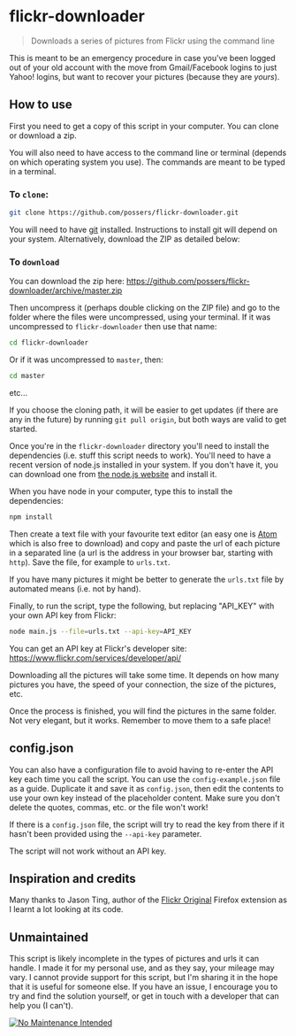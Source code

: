 # flickr-downloader

> Downloads a series of pictures from Flickr using the command line

This is meant to be an emergency procedure in case you've been logged out of your old account with the move from Gmail/Facebook logins to just Yahoo! logins, but want to recover your pictures (because they are *yours*).

## How to use

First you need to get a copy of this script in your computer. You can clone or download a zip.

You will also need to have access to the command line or terminal (depends on which operating system you use). The commands are meant to be typed in a terminal.

### To `clone`:

```bash
git clone https://github.com/possers/flickr-downloader.git
```

You will need to have [git](https://git-scm.com/) installed. Instructions to install git will depend on your system. Alternatively, download the ZIP as detailed below:

### To `download`

You can download the zip here: https://github.com/possers/flickr-downloader/archive/master.zip

Then uncompress it (perhaps double clicking on the ZIP file) and go to the folder where the files were uncompressed, using your terminal. If it was uncompressed to `flickr-downloader` then use that name:

```bash
cd flickr-downloader
```

Or if it was uncompressed to `master`, then:

```bash
cd master
```

etc...

If you choose the cloning path, it will be easier to get updates (if there are any in the future) by running `git pull origin`, but both ways are valid to get started.

Once you're in the `flickr-downloader` directory you'll need to install the dependencies (i.e. stuff this script needs to work). You'll need to have a recent version of node.js installed in your system. If you don't have it, you can download one from [the node.js website](https://nodejs.org/) and install it.

When you have node in your computer, type this to install the dependencies:

```bash
npm install
```

Then create a text file with your favourite text editor (an easy one is [Atom](https://atom.io/) which is also free to download) and copy and paste the url of each picture in a separated line (a url is the address in your browser bar, starting with `http`). Save the file, for example to `urls.txt`.

If you have many pictures it might be better to generate the `urls.txt` file by automated means (i.e. not by hand).

Finally, to run the script, type the following, but replacing "API_KEY" with your own API key from Flickr:

```bash
node main.js --file=urls.txt --api-key=API_KEY
```

You can get an API key at Flickr's developer site: https://www.flickr.com/services/developer/api/

Downloading all the pictures will take some time. It depends on how many pictures you have, the speed of your connection, the size of the pictures, etc.

Once the process is finished, you will find the pictures in the same folder. Not very elegant, but it works. Remember to move them to a safe place!

## config.json

You can also have a configuration file to avoid having to re-enter the API key each time you call the script. You can use the  `config-example.json` file as a guide. Duplicate it and save it as `config.json`, then edit the contents to use your own key instead of the placeholder content. Make sure you don't delete the quotes, commas, etc. or the file won't work!

If there is a `config.json` file, the script will try to read the key from there if it hasn't been provided using the `--api-key` parameter.

The script will not work without an API key.

## Inspiration and credits

Many thanks to Jason Ting, author of the [Flickr Original](https://addons.mozilla.org/en-US/firefox/addon/flickr-original-10049/) Firefox extension as I learnt a lot looking at its code.

## Unmaintained

This script is likely incomplete in the types of pictures and urls it can handle. I made it for my personal use, and as they say, your mileage may vary. I cannot provide support for this script, but I'm sharing it in the hope that it is useful for someone else. If you have an issue, I encourage you to try and find the solution yourself, or get in touch with a developer that can help you (I can't).

[![No Maintenance Intended](http://unmaintained.tech/badge.svg)](http://unmaintained.tech/)
